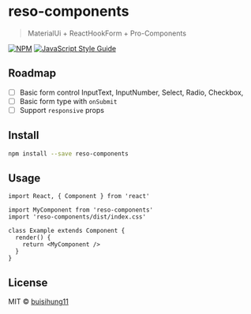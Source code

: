 # reso-components

> MaterialUi + ReactHookForm + Pro-Components

[![NPM](https://img.shields.io/npm/v/reso-components.svg)](https://www.npmjs.com/package/reso-components) [![JavaScript Style Guide](https://img.shields.io/badge/code_style-standard-brightgreen.svg)](https://standardjs.com)

## Roadmap

- [ ] Basic form control InputText, InputNumber, Select, Radio, Checkbox,
- [ ] Basic form type with `onSubmit`
- [ ] Support `responsive` props

## Install

```bash
npm install --save reso-components
```

## Usage

```tsx
import React, { Component } from 'react'

import MyComponent from 'reso-components'
import 'reso-components/dist/index.css'

class Example extends Component {
  render() {
    return <MyComponent />
  }
}
```

## License

MIT © [buisihung11](https://github.com/buisihung11)
